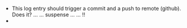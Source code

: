 - This log entry should trigger a commit and a push to remote (github). Does it?  ... ... suspense ... ... !!
-